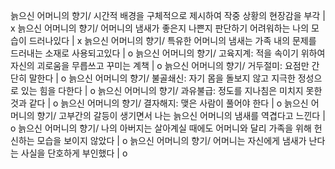 늙으신 어머니의 향기/ 시간적 배경을 구체적으로 제시하여 작중 상황의 현장감을 부각		| x
늙으신 어머니의 향기/ 어머니의 냄새가 좋은지 나쁜지 판단하기 어려워하는 나의 모습이 드러나있다		| x
늙으신 어머니의 향기/ 특유한 어머니의 냄새는 가족 내의 문제를 드러내는 소재로 사용되고있다		| o
늙으신 어머니의 향기/ 고육지계: 적을 속이기 위하여 자신의 괴로움을 무릅쓰고 꾸미는 계책		| o
늙으신 어머니의 향기/ 거두절미: 요점만 간단히 말한다		| o
늙으신 어머니의 향기/ 불골쇄신: 자기 몸을 돌보지 않고 지극한 정성으로 있는 힘을 다한다		| o
늙으신 어머니의 향기/ 과유불급: 정도를 지나침은 미치지 못한 것과 같다		| o
늙으신 어머니의 향기/ 결자해지: 맺은 사람이 풀어야 한다		| o
늙으신 어머니의 향기/ 고부간의 갈등이 생기면서 나는 늙으신 어머니의 냄새를 역겹다고 느낀다		| o
늙으신 어머니의 향기/ 나의 아버지는 살아계실 때에도 어머니와 달리 가족을 위해 헌신하는 모습을 보이지 않았다		| o
늙으신 어머니의 향기/ 어머니는 자신에게 냄새가 난다는 사실을 단호하게 부인했다		| o

